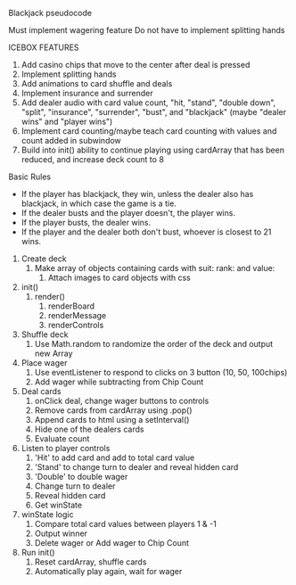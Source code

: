 Blackjack pseudocode

Must implement wagering feature
Do not have to implement splitting hands

ICEBOX FEATURES

1. Add casino chips that move to the center after deal is pressed
2. Implement splitting hands
3. Add animations to card shuffle and deals
4. Implement insurance and surrender
5. Add dealer audio with card value count, "hit, "stand", "double down", "split", "insurance", "surrender",  "bust", and "blackjack" (maybe "dealer wins" and "player wins")
6. Implement card counting/maybe teach card counting with values and count added in subwindow
7. Build into init() ability to continue playing using cardArray that has been reduced, and increase deck count to 8

Basic Rules
- If the player has blackjack, they win, unless the dealer also has blackjack, in which case the game is a tie.
- If the dealer busts and the player doesn't, the player wins.
- If the player busts, the dealer wins.
- If the player and the dealer both don't bust, whoever is closest to 21 wins.

1. Create deck
	1. Make array of objects containing cards with suit: rank: and value:
		1. Attach images to card objects with css
2. init()
	1. render()
		1. renderBoard
		2. renderMessage
		3. renderControls
3. Shuffle deck
	1. Use Math.random to randomize the order of the deck and output new Array
4. Place wager
	1. Use eventListener to respond to clicks on 3 button (10, 50, 100chips)
	2. Add wager while subtracting from Chip Count
5. Deal cards
	1. onClick deal, change wager buttons to controls
	2. Remove cards from cardArray using .pop()
	3. Append cards to html using a setInterval()
	4. Hide one of the dealers cards
	5. Evaluate count
6. Listen to player controls
	1. 'Hit' to add card and add to total card value
	2. 'Stand' to change turn to dealer and reveal hidden card
	3. 'Double' to double wager
	4. Change turn to dealer
	5. Reveal hidden card
	6. Get winState
7. winState logic
	1. Compare total card values between players 1 & -1
	2. Output winner
	3. Delete wager or Add wager to Chip Count
8. Run init()
	1. Reset cardArray, shuffle cards
	2. Automatically play again, wait for wager